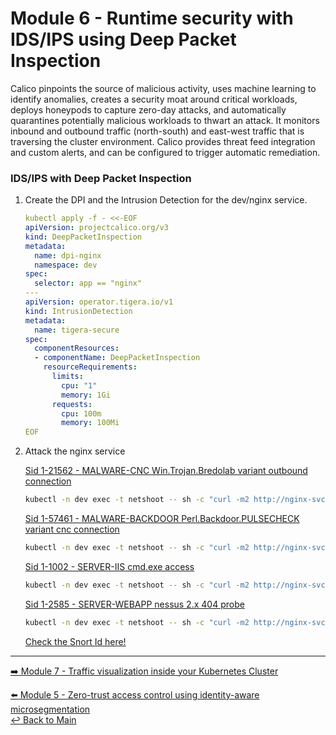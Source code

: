 # Module 6 - Runtime security with IDS/IPS using Deep Packet Inspection

Calico pinpoints the source of malicious activity, uses machine learning to identify anomalies, creates a security moat
around critical workloads, deploys honeypods to capture zero-day attacks, and automatically quarantines potentially
malicious workloads to thwart an attack. It monitors inbound and outbound traffic (north-south) and east-west traffic
that is traversing the cluster environment. Calico provides threat feed integration and custom alerts, and can be
configured to trigger automatic remediation.

### IDS/IPS with Deep Packet Inspection

1. Create the DPI and the Intrusion Detection for the dev/nginx service.
   ```yaml
   kubectl apply -f - <<-EOF
   apiVersion: projectcalico.org/v3
   kind: DeepPacketInspection
   metadata:
     name: dpi-nginx
     namespace: dev
   spec:
     selector: app == "nginx"
   ---
   apiVersion: operator.tigera.io/v1
   kind: IntrusionDetection
   metadata:
     name: tigera-secure
   spec:
     componentResources:
     - componentName: DeepPacketInspection
       resourceRequirements:
         limits:
           cpu: "1"
           memory: 1Gi
         requests:
           cpu: 100m
           memory: 100Mi
   EOF
   ```

2. Attack the nginx service

   [Sid 1-21562 - MALWARE-CNC Win.Trojan.Bredolab variant outbound connection](https://www.snort.org/rule_docs/1-21562) 
   ```bash
   kubectl -n dev exec -t netshoot -- sh -c "curl -m2 http://nginx-svc/ -H 'User-Agent: Mozilla/4.0' -XPOST --data-raw 'smk=1234'"
   ```

   [Sid 1-57461 - MALWARE-BACKDOOR Perl.Backdoor.PULSECHECK variant cnc connection](https://www.snort.org/rule_docs/1-57461)
   ```bash
   kubectl -n dev exec -t netshoot -- sh -c "curl -m2 http://nginx-svc/secid_canceltoken.cgi -H 'X-CMD: Test' -H 'X-KEY: Test' -XPOST"
   ```

   [Sid 1-1002 - SERVER-IIS cmd.exe access](https://www.snort.org/rule_docs/1-1002)
   ```bash
   kubectl -n dev exec -t netshoot -- sh -c "curl -m2 http://nginx-svc/cmd.exe"
   ```
   
   [Sid 1-2585 - SERVER-WEBAPP nessus 2.x 404 probe](https://www.snort.org/rule_docs/1-2585)  
   ```bash
   kubectl -n dev exec -t netshoot -- sh -c "curl -m2 http://nginx-svc/NessusTest"
   ```
   
   [Check the Snort Id here!](https://www.snort.org/search)

---

[:arrow_right: Module 7 - Traffic visualization inside your Kubernetes Cluster](/modules/module-7-visibility.md) <br>

[:arrow_left: Module 5 - Zero-trust access control using identity-aware microsegmentation](/modules/module-5-zero-trust.md)  
[:leftwards_arrow_with_hook: Back to Main](/README.md) 